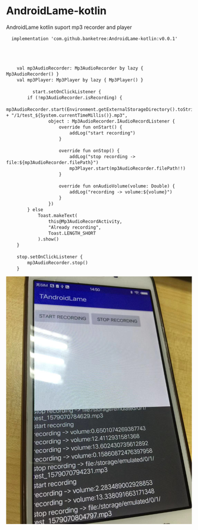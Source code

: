 # AndroidLame-kotlin
AndroidLame kotlin suport mp3 recorder and player


      implementation 'com.github.banketree:AndroidLame-kotlin:v0.0.1'




        val mp3AudioRecorder: Mp3AudioRecorder by lazy { Mp3AudioRecorder() }
        val mp3Player: Mp3Player by lazy { Mp3Player() }
    
              start.setOnClickListener {
            if (!mp3AudioRecorder.isRecording) {
                mp3AudioRecorder.start(Environment.getExternalStorageDirectory().toString() + "/1/test_${System.currentTimeMillis()}.mp3",
                    object : Mp3AudioRecorder.IAudioRecordListener {
                        override fun onStart() {
                            addLog("start recording")
                        }

                        override fun onStop() {
                            addLog("stop recording -> file:${mp3AudioRecorder.filePath}")
                            mp3Player.start(mp3AudioRecorder.filePath!!)
                        }

                        override fun onAudioVolume(volume: Double) {
                            addLog("recording -> volume:${volume}")
                        }
                    })
            } else
                Toast.makeText(
                    this@Mp3AudioRecordActivity,
                    "Already recording",
                    Toast.LENGTH_SHORT
                ).show()
        }

        stop.setOnClickListener {
            mp3AudioRecorder.stop()
        }
        
        
        
![Image text](https://github.com/banketree/AndroidLame-kotlin/blob/master/screenShot/1.jpg)        
